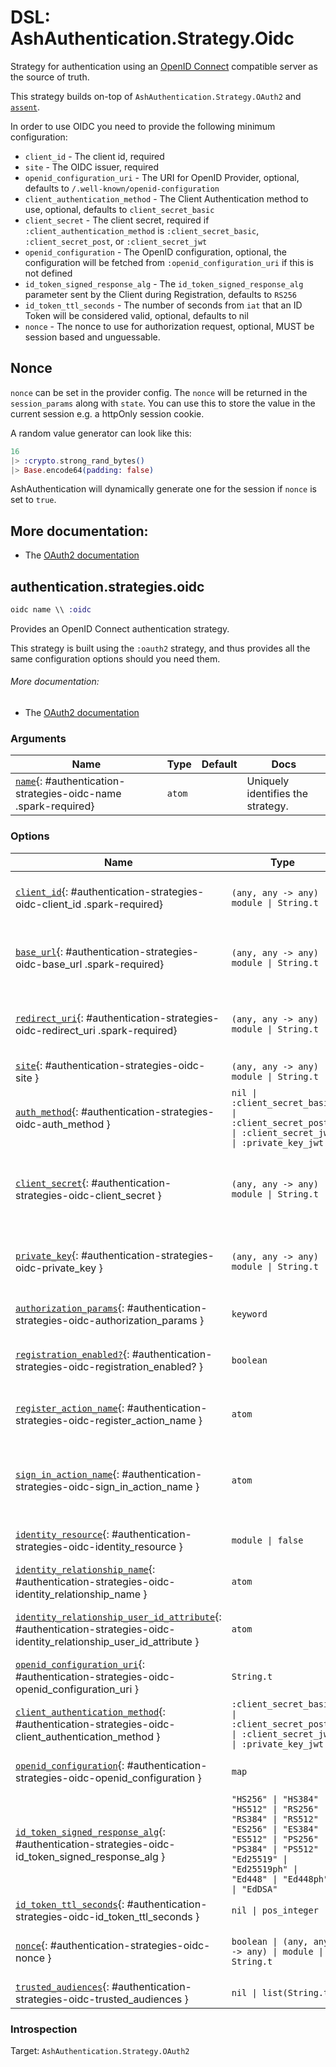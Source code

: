 <!--
This file was generated by Spark. Do not edit it by hand.
-->
# DSL: AshAuthentication.Strategy.Oidc

Strategy for authentication using an [OpenID
Connect](https://openid.net/connect/) compatible server as the source of
truth.

This strategy builds on-top of `AshAuthentication.Strategy.OAuth2` and
[`assent`](https://hex.pm/packages/assent).

In order to use OIDC you need to provide the following minimum configuration:

- `client_id` - The client id, required
- `site` - The OIDC issuer, required
- `openid_configuration_uri` - The URI for OpenID Provider, optional, defaults
  to `/.well-known/openid-configuration`
- `client_authentication_method` - The Client Authentication method to use,
  optional, defaults to `client_secret_basic`
- `client_secret` - The client secret, required if
  `:client_authentication_method` is `:client_secret_basic`,
  `:client_secret_post`, or `:client_secret_jwt`
- `openid_configuration` - The OpenID configuration, optional, the
  configuration will be fetched from `:openid_configuration_uri` if this is
  not defined
- `id_token_signed_response_alg` - The `id_token_signed_response_alg`
  parameter sent by the Client during Registration, defaults to `RS256`
- `id_token_ttl_seconds` - The number of seconds from `iat` that an ID Token
  will be considered valid, optional, defaults to nil
- `nonce` - The nonce to use for authorization request, optional, MUST be
  session based and unguessable.


## Nonce
`nonce` can be set in the provider config. The `nonce` will be returned in the
`session_params` along with `state`. You can use this to store the value in
the current session e.g. a httpOnly session cookie.

A random value generator can look like this:

```elixir
16
|> :crypto.strong_rand_bytes()
|> Base.encode64(padding: false)
```

AshAuthentication will dynamically generate one for the session if `nonce` is
set to `true`.

## More documentation:
- The [OAuth2 documentation](`AshAuthentication.Strategy.OAuth2`)



## authentication.strategies.oidc
```elixir
oidc name \\ :oidc
```


Provides an OpenID Connect authentication strategy.

This strategy is built using the `:oauth2` strategy, and thus provides
all the same configuration options should you need them.

###### More documentation:
- The [OAuth2 documentation](`AshAuthentication.Strategy.OAuth2`)






### Arguments

| Name | Type | Default | Docs |
|------|------|---------|------|
| [`name`](#authentication-strategies-oidc-name){: #authentication-strategies-oidc-name .spark-required} | `atom` |  | Uniquely identifies the strategy. |
### Options

| Name | Type | Default | Docs |
|------|------|---------|------|
| [`client_id`](#authentication-strategies-oidc-client_id){: #authentication-strategies-oidc-client_id .spark-required} | `(any, any -> any) \| module \| String.t` |  | The OAuth2 client ID.  Takes either a module which implements the `AshAuthentication.Secret` behaviour, a 2 arity anonymous function or a string. |
| [`base_url`](#authentication-strategies-oidc-base_url){: #authentication-strategies-oidc-base_url .spark-required} | `(any, any -> any) \| module \| String.t` |  | The base URL of the OAuth2 server - including the leading protocol (ie `https://`).  Takes either a module which implements the `AshAuthentication.Secret` behaviour, a 2 arity anonymous function or a string. |
| [`redirect_uri`](#authentication-strategies-oidc-redirect_uri){: #authentication-strategies-oidc-redirect_uri .spark-required} | `(any, any -> any) \| module \| String.t` |  | The callback URI *base*. Not the whole URI back to the callback endpoint, but the URI to your `AuthPlug`. Takes either a module which implements the `AshAuthentication.Secret` behaviour, a 2 arity anonymous function or a string. |
| [`site`](#authentication-strategies-oidc-site){: #authentication-strategies-oidc-site } | `(any, any -> any) \| module \| String.t` |  | Deprecated: Use `base_url` instead. |
| [`auth_method`](#authentication-strategies-oidc-auth_method){: #authentication-strategies-oidc-auth_method } | `nil \| :client_secret_basic \| :client_secret_post \| :client_secret_jwt \| :private_key_jwt` | `:client_secret_post` | The authentication strategy used, optional. If not set, no authentication will be used during the access token request. |
| [`client_secret`](#authentication-strategies-oidc-client_secret){: #authentication-strategies-oidc-client_secret } | `(any, any -> any) \| module \| String.t` |  | The OAuth2 client secret. Required if :auth_method is `:client_secret_basic`, `:client_secret_post` or `:client_secret_jwt`. Takes either a module which implements the `AshAuthentication.Secret` behaviour, a 2 arity anonymous function or a string. |
| [`private_key`](#authentication-strategies-oidc-private_key){: #authentication-strategies-oidc-private_key } | `(any, any -> any) \| module \| String.t` |  | The private key to use if `:auth_method` is `:private_key_jwt`. Takes either a module which implements the `AshAuthentication.Secret` behaviour, a 2 arity anonymous function or a string. |
| [`authorization_params`](#authentication-strategies-oidc-authorization_params){: #authentication-strategies-oidc-authorization_params } | `keyword` | `[]` | Any additional parameters to encode in the request phase. eg: `authorization_params scope: "openid profile email"` |
| [`registration_enabled?`](#authentication-strategies-oidc-registration_enabled?){: #authentication-strategies-oidc-registration_enabled? } | `boolean` | `true` | If enabled, new users will be able to register for your site when authenticating and not already present. If not, only existing users will be able to authenticate. |
| [`register_action_name`](#authentication-strategies-oidc-register_action_name){: #authentication-strategies-oidc-register_action_name } | `atom` |  | The name of the action to use to register a user, if `registration_enabled?` is `true`. Defaults to `register_with_<name>` See the "Registration and Sign-in" section of the strategy docs for more. |
| [`sign_in_action_name`](#authentication-strategies-oidc-sign_in_action_name){: #authentication-strategies-oidc-sign_in_action_name } | `atom` |  | The name of the action to use to sign in an existing user, if `sign_in_enabled?` is `true`. Defaults to `sign_in_with_<strategy>`, which is generated for you by default. See the "Registration and Sign-in" section of the strategy docs for more information. |
| [`identity_resource`](#authentication-strategies-oidc-identity_resource){: #authentication-strategies-oidc-identity_resource } | `module \| false` | `false` | The resource used to store user identities, or `false` to disable. See the User Identities section of the strategy docs for more. |
| [`identity_relationship_name`](#authentication-strategies-oidc-identity_relationship_name){: #authentication-strategies-oidc-identity_relationship_name } | `atom` | `:identities` | Name of the relationship to the provider identities resource |
| [`identity_relationship_user_id_attribute`](#authentication-strategies-oidc-identity_relationship_user_id_attribute){: #authentication-strategies-oidc-identity_relationship_user_id_attribute } | `atom` | `:user_id` | The name of the destination (user_id) attribute on your provider identity resource. Only necessary if you've changed the `user_id_attribute_name` option of the provider identity. |
| [`openid_configuration_uri`](#authentication-strategies-oidc-openid_configuration_uri){: #authentication-strategies-oidc-openid_configuration_uri } | `String.t` | `"/.well-known/openid-configuration"` | The URI for the OpenID provider |
| [`client_authentication_method`](#authentication-strategies-oidc-client_authentication_method){: #authentication-strategies-oidc-client_authentication_method } | `:client_secret_basic \| :client_secret_post \| :client_secret_jwt \| :private_key_jwt` | `:client_secret_basic` | The client authentication method to use. |
| [`openid_configuration`](#authentication-strategies-oidc-openid_configuration){: #authentication-strategies-oidc-openid_configuration } | `map` | `%{}` | The OpenID configuration.  If not set, the configuration will be retrieved from `openid_configuration_uri`. |
| [`id_token_signed_response_alg`](#authentication-strategies-oidc-id_token_signed_response_alg){: #authentication-strategies-oidc-id_token_signed_response_alg } | `"HS256" \| "HS384" \| "HS512" \| "RS256" \| "RS384" \| "RS512" \| "ES256" \| "ES384" \| "ES512" \| "PS256" \| "PS384" \| "PS512" \| "Ed25519" \| "Ed25519ph" \| "Ed448" \| "Ed448ph" \| "EdDSA"` | `"RS256"` | The `id_token_signed_response_alg` parameter sent by the Client during Registration. |
| [`id_token_ttl_seconds`](#authentication-strategies-oidc-id_token_ttl_seconds){: #authentication-strategies-oidc-id_token_ttl_seconds } | `nil \| pos_integer` |  | The number of seconds from `iat` that an ID Token will be considered valid. |
| [`nonce`](#authentication-strategies-oidc-nonce){: #authentication-strategies-oidc-nonce } | `boolean \| (any, any -> any) \| module \| String.t` | `true` | A function for generating the session nonce, `true` to automatically generate it with `AshAuthetnication.Strategy.Oidc.NonceGenerator`, or `false` to disable. |
| [`trusted_audiences`](#authentication-strategies-oidc-trusted_audiences){: #authentication-strategies-oidc-trusted_audiences } | `nil \| list(String.t)` |  | A list of audiences which are trusted. |





### Introspection

Target: `AshAuthentication.Strategy.OAuth2`



<style type="text/css">.spark-required::after { content: "*"; color: red !important; }</style>
